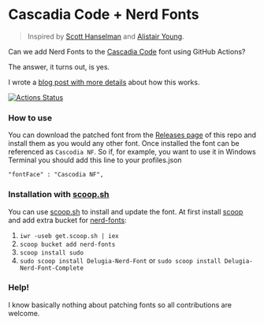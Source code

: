 <!-- markdownlint-disable header-increment no-trailing-punctuation -->
<!-- spell-checker:ignore markdownlint -->

<!-- spell-checker:ignore Cascadia Cascodia Delugia Hanselman Powerline repo useb -->

# Cascadia Code + Nerd Fonts

> Inspired by [Scott Hanselman](https://www.hanselman.com/blog/PatchingTheNewCascadiaCodeToIncludePowerlineGlyphsAndOtherNerdFontsForTheWindowsTerminal.aspx) and [Alistair Young](https://github.com/microsoft/cascadia-code/issues/10?WT.mc_id=-blog-scottha#issuecomment-532969414).

Can we add Nerd Fonts to the [Cascadia Code](https://github.com/microsoft/cascadia-code) font using GitHub Actions?

The answer, it turns out, is yes.

I wrote a [blog post with more details](https://admcpr.com/2019/10/07/automating-the-patching-of-cascadia-code-to-include-nerd-fonts/) about how this works.

[![Actions Status](https://github.com/rivy/font.cascodia/workflows/Generate%20Fonts/badge.svg)](https://github.com/rivy/font.cascodia/actions)

### How to use

You can download the patched font from the [Releases page](https://github.com/rivy/font.cascodia/releases) of this repo and install them as you would any other font. Once installed the font can be referenced as `Cascodia NF`. So if, for example, you want to use it in Windows Terminal you should add this line to your profiles.json

`"fontFace" : "Cascodia NF",`

### Installation with [scoop.sh](https://scoop.sh)

You can use [scoop.sh](https://scoop.sh) to install and update the font. At first install [scoop](https://github.com/lukesampson/scoop) and add extra bucket for [nerd-fonts](https://github.com/matthewjberger/scoop-nerd-fonts):

1) `iwr -useb get.scoop.sh | iex`
2) `scoop bucket add nerd-fonts`
3) `scoop install sudo`
4) `sudo scoop install Delugia-Nerd-Font` or `sudo scoop install Delugia-Nerd-Font-Complete`

### Help!

I know basically nothing about patching fonts so all contributions are welcome.
